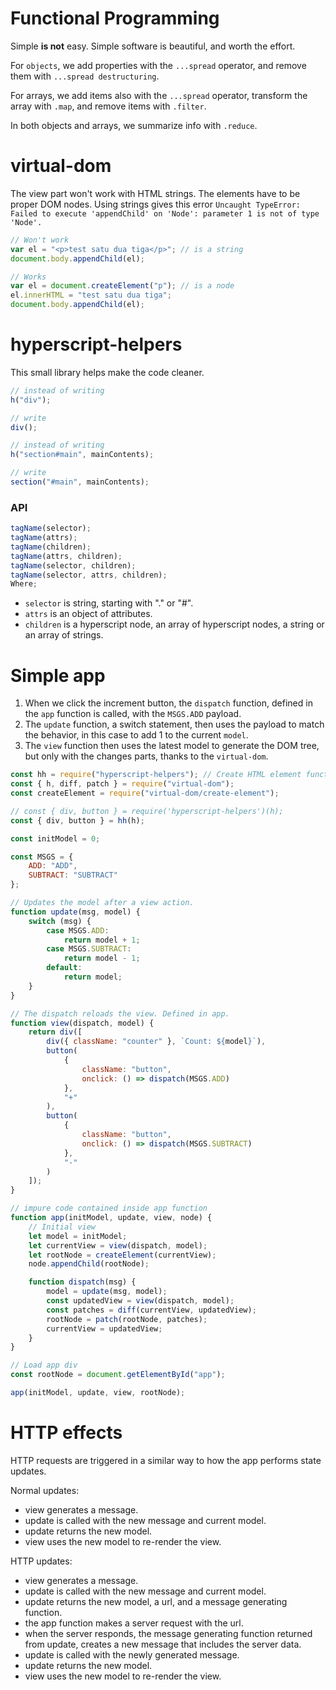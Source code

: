 # Functional Programming

Simple **is not** easy. Simple software is beautiful, and worth the effort.

For `objects`, we add properties with the `...spread` operator, and remove them with `...spread destructuring`.

For arrays, we add items also with the `...spread` operator, transform the array with `.map`, and remove items with `.filter`.

In both objects and arrays, we summarize info with `.reduce`.

# virtual-dom

The view part won't work with HTML strings. The elements have to be proper DOM nodes. Using strings gives this error `Uncaught TypeError: Failed to execute 'appendChild' on 'Node': parameter 1 is not of type 'Node'.`

```javascript
// Won't work
var el = "<p>test satu dua tiga</p>"; // is a string
document.body.appendChild(el);

// Works
var el = document.createElement("p"); // is a node
el.innerHTML = "test satu dua tiga";
document.body.appendChild(el);
```

# hyperscript-helpers

This small library helps make the code cleaner.

```javascript
// instead of writing
h("div");

// write
div();

// instead of writing
h("section#main", mainContents);

// write
section("#main", mainContents);
```

### API

```javascript
tagName(selector);
tagName(attrs);
tagName(children);
tagName(attrs, children);
tagName(selector, children);
tagName(selector, attrs, children);
Where;
```

-   `selector` is string, starting with "." or "#".
-   `attrs` is an object of attributes.
-   `children` is a hyperscript node, an array of hyperscript nodes, a string or an array of strings.

# Simple app

1. When we click the increment button, the `dispatch` function, defined in the `app` function is called, with the `MSGS.ADD` payload.
2. The `update` function, a switch statement, then uses the payload to match the behavior, in this case to add 1 to the current `model`.
3. The `view` function then uses the latest model to generate the DOM tree, but only with the changes parts, thanks to the `virtual-dom`.

```javascript
const hh = require("hyperscript-helpers"); // Create HTML element functions
const { h, diff, patch } = require("virtual-dom");
const createElement = require("virtual-dom/create-element");

// const { div, button } = require('hyperscript-helpers')(h);
const { div, button } = hh(h);

const initModel = 0;

const MSGS = {
    ADD: "ADD",
    SUBTRACT: "SUBTRACT"
};

// Updates the model after a view action.
function update(msg, model) {
    switch (msg) {
        case MSGS.ADD:
            return model + 1;
        case MSGS.SUBTRACT:
            return model - 1;
        default:
            return model;
    }
}

// The dispatch reloads the view. Defined in app.
function view(dispatch, model) {
    return div([
        div({ className: "counter" }, `Count: ${model}`),
        button(
            {
                className: "button",
                onclick: () => dispatch(MSGS.ADD)
            },
            "+"
        ),
        button(
            {
                className: "button",
                onclick: () => dispatch(MSGS.SUBTRACT)
            },
            "-"
        )
    ]);
}

// impure code contained inside app function
function app(initModel, update, view, node) {
    // Initial view
    let model = initModel;
    let currentView = view(dispatch, model);
    let rootNode = createElement(currentView);
    node.appendChild(rootNode);

    function dispatch(msg) {
        model = update(msg, model);
        const updatedView = view(dispatch, model);
        const patches = diff(currentView, updatedView);
        rootNode = patch(rootNode, patches);
        currentView = updatedView;
    }
}

// Load app div
const rootNode = document.getElementById("app");

app(initModel, update, view, rootNode);
```

# HTTP effects

HTTP requests are triggered in a similar way to how the app performs state updates.

Normal updates:

-   view generates a message.
-   update is called with the new message and current model.
-   update returns the new model.
-   view uses the new model to re-render the view.

HTTP updates:

-   view generates a message.
-   update is called with the new message and current model.
-   update returns the new model, a url, and a message generating function.
-   the app function makes a server request with the url.
-   when the server responds, the message generating function returned from update, creates a new message that includes the server data.
-   update is called with the newly generated message.
-   update returns the new model.
-   view uses the new model to re-render the view.
